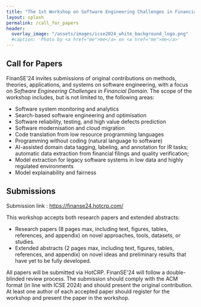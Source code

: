 ```yaml
---
title: "The 1st Workshop on Software Engineering Challenges in Financial Firms (FinanSE)"
layout: splash
permalink: /call_for_papers
header:
  overlay_image: "/assets/images/icse2024_white_background_logo.png"
  #caption: 'Photo by <a href="me">me</a> on <a href="me">me</a>'
---
```


<h2>Call for Papers</h2>

FinanSE'24 invites submissions of original contributions on methods, theories, applications, and systems on software engineering, with a focus on *Software Engineering Challenges in Financial Domain*. The scope of the workshop includes, but is not limited to, the following areas:

- Software system monitoring and analytics
- Search-based software engineering and optimisation 
- Software reliability, testing, and high value defects prediction
- Software modernisation and cloud migration
- Code translation from low resource programming languages
- Programming without coding (natural language to software)
- AI-assisted domain data tagging, labeling, and annotation for IR tasks;  automatic data extraction from financial filings and quality verification; 
- Model extraction for legacy software systems in low data and highly regulated environments
- Model explainability and fairness


<h2>Submissions</h2>

Submission link : https://finanse24.hotcrp.com/

This workshop accepts both research papers and extended abstracts:
- Research papers (8 pages max, including text, figures, tables, references, and appendix) on novel approaches, tools, datasets, or studies.
- Extended abstracts (2 pages max, including text, figures, tables, references, and appendix) on novel ideas and preliminary results that have yet to be fully developed.

All papers will be submitted via HotCRP. FinanSE'24 will follow a double-blinded review process. The submission should comply with the ACM format (in line with ICSE 2024) and should present the original contribution. At least one author of each accepted paper should register for the workshop and present the paper in the workshop.
